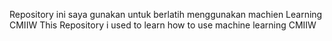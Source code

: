 Repository ini saya gunakan untuk berlatih menggunakan machien Learning CMIIW
This Repository i used to learn how to use machine learning CMIIW
